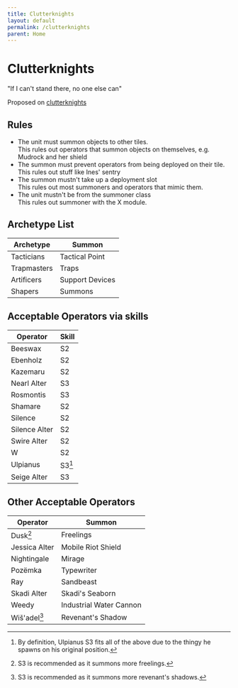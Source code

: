 ```yaml
---
title: Clutterknights
layout: default
permalink: /clutterknights
parent: Home
---
```


# Clutterknights

"If I can't stand there, no one else can"

Proposed on [clutterknights](https://clutterknights.carrd.co/)

## Rules

- The unit must summon objects to other tiles.  
  This rules out operators that summon objects on themselves, e.g. Mudrock and her shield
- The summon must prevent operators from being deployed on their tile.  
  This rules out stuff like Ines' sentry
- The summon mustn't take up a deployment slot  
  This rules out most summoners and operators that mimic them.
- The unit mustn't be from the summoner class  
  This rules out summoner with the X module.

## Archetype List

| Archetype | Summon |
| --- | --- |
| Tacticians | Tactical Point |
| Trapmasters | Traps |
| Artificers | Support Devices |
| Shapers | Summons |

## Acceptable Operators via skills

| Operator | Skill |
| --- | --- |
| Beeswax | S2 |
| Ebenholz | S2 |
| Kazemaru | S2 |
| Nearl Alter | S3 |
| Rosmontis | S3 |
| Shamare | S2 |
| Silence | S2 |
| Silence Alter | S2 |
| Swire Alter | S2 |
| W | S2 |
| Ulpianus | S3[^1] |
| Seige Alter | S3 |

## Other Acceptable Operators

| Operator | Summon |
| --- | --- |
| Dusk[^2] | Freelings |
| Jessica Alter | Mobile Riot Shield |
| Nightingale | Mirage |
| Pozëmka | Typewriter |
| Ray | Sandbeast |
| Skadi Alter | Skadi's Seaborn |
| Weedy | Industrial Water Cannon |
| Wiš'adel[^3] | Revenant's Shadow |

[^1]: By definition, Ulpianus S3 fits all of the above due to the thingy he spawns on his original position.
[^2]: S3 is recommended as it summons more freelings.
[^3]: S3 is recommended as it summons more revenant's shadows.
